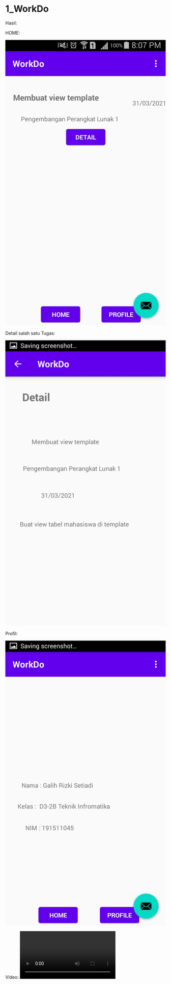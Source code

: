 # 1_WorkDo

Hasil:


HOME:

![](Dokumentasi/1.jpeg)


Detail salah satu Tugas:


![](Dokumentasi/3.jpeg)


Profil:


![](Dokumentasi/2.jpeg)


Video:
![Demo](https://user-images.githubusercontent.com/73786777/113151849-b4ee5a00-925f-11eb-86b0-7bb588b710f9.mp4)


